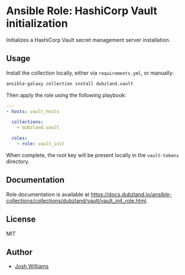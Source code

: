 # Ansible Role: HashiCorp Vault initialization

Initializes a HashiCorp Vault secret management server installation.

## Usage

Install the collection locally, either via `requirements.yml`, or manually:

```bash
ansible-galaxy collection install dubzland.vault
```

Then apply the role using the following playbook:

```yaml
---
- hosts: vault_hosts

  collections:
    - dubzland.vault

  roles:
    - role: vault_init
```

When complete, the root key will be present locally in the `vault-tokens`
directory.

## Documentation

Role documentation is available at <https://docs.dubzland.io/ansible-collections/collections/dubzland/vault/vault_init_role.html>.

## License

MIT

## Author

- [Josh Williams](https://dubzland.com)
